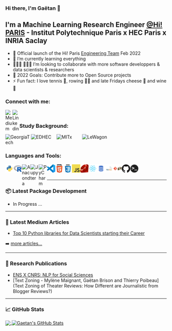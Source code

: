 ### Hi there, I'm Gaëtan 👋 

## I'm a Machine Learning Research Engineer [@Hi! PARIS][hi-paris] - Institut Polytechnique Paris x HEC Paris x INRIA Saclay


- 🚀 Official launch of the Hi! Paris [Engineering Team][engineering-team] Feb 2022
- 🌱 I’m currently learning everything
- 👨🏼‍💻 👩🏼‍💻 I’m looking to collaborate with more software developpers & data scientists & researchers
- 🥅 2022 Goals: Contribute more to Open Source projects
- ⚡ Fun fact: I love tennis 🎾, rowing 🚣‍♀️ and late Fridays cheese 🧀 and wine 🍷

### Connect with me:

[<img align="left" alt="Medium" width="22px" src="https://cdn.jsdelivr.net/npm/simple-icons@v3/icons/medium.svg" />][medium]
[<img align="left" alt="Linkedin" width="22px" src="https://cdn.jsdelivr.net/npm/simple-icons@v3/icons/linkedin.svg" />][linkedin]


<br />

### Study Background:

[<img align="left" alt="GeorgiaTech" width="80px" src="https://logo-marque.com/wp-content/uploads/2021/08/Georgia-Tech-Logo.png" />][georgiatech]
[<img align="left" alt="EDHEC" width="80px" src="https://www.edhec.edu/sites/www.edhec-portail.pprod.net/files/images/logo-edhec-300x150.png" />][edhec]
[<img align="left" alt="MITx" width="80px" src="https://www.teachthought.com/wp-content/uploads/2012/07/MIT-756-567.png" />][mitx]
[<img align="left" alt="LeWagon" width="80px" src="https://pic.clubic.com/v1/images/1779439/raw?width=1200&fit=max&hash=f1b9de77e1aa421b3098f13020c2d32538138f67"/>][lewagon]

<br />
<br />

### Languages and Tools:


<img align="left" alt="Python" width="26px" src="https://raw.githubusercontent.com/github/explore/80688e429a7d4ef2fca1e82350fe8e3517d3494d/topics/python/python.png" />
<img align="left" alt="R" width="26px" src="https://raw.githubusercontent.com/github/explore/80688e429a7d4ef2fca1e82350fe8e3517d3494d/topics/r/r.png" />
<img align="left" alt="Anaconda" width="26px" src="https://avatars.githubusercontent.com/u/22454001?s=280&v=4" />
<img align="left" alt="Jupyter" width="26px" src="https://camo.githubusercontent.com/49b9353756ea3ff56e889712fc5b14cae079a6df3cc435ef0052559e9cefcf85/68747470733a2f2f75706c6f61642e77696b696d656469612e6f72672f77696b6970656469612f636f6d6d6f6e732f7468756d622f332f33382f4a7570797465725f6c6f676f2e7376672f38383370782d4a7570797465725f6c6f676f2e7376672e706e67" />
<img align="left" alt="PyCharm" width="26px" src="https://upload.wikimedia.org/wikipedia/commons/1/1d/PyCharm_Icon.svg" />
<img align="left" alt="Visual Studio Code" width="26px" src="https://raw.githubusercontent.com/github/explore/80688e429a7d4ef2fca1e82350fe8e3517d3494d/topics/visual-studio-code/visual-studio-code.png" />
<img align="left" alt="HTML5" width="26px" src="https://raw.githubusercontent.com/github/explore/80688e429a7d4ef2fca1e82350fe8e3517d3494d/topics/html/html.png" />
<img align="left" alt="CSS3" width="26px" src="https://raw.githubusercontent.com/github/explore/80688e429a7d4ef2fca1e82350fe8e3517d3494d/topics/css/css.png" />
<img align="left" alt="JavaScript" width="26px" src="https://raw.githubusercontent.com/github/explore/80688e429a7d4ef2fca1e82350fe8e3517d3494d/topics/javascript/javascript.png" />
<img align="left" alt="Ruby" width="26px" src="https://raw.githubusercontent.com/github/explore/80688e429a7d4ef2fca1e82350fe8e3517d3494d/topics/ruby/ruby.png" />
<img align="left" alt="React" width="26px" src="https://raw.githubusercontent.com/github/explore/80688e429a7d4ef2fca1e82350fe8e3517d3494d/topics/react/react.png" />
<img align="left" alt="SQL" width="26px" src="https://raw.githubusercontent.com/github/explore/80688e429a7d4ef2fca1e82350fe8e3517d3494d/topics/sql/sql.png" />
<img align="left" alt="MySQL" width="26px" src="https://raw.githubusercontent.com/github/explore/80688e429a7d4ef2fca1e82350fe8e3517d3494d/topics/mysql/mysql.png" />
<img align="left" alt="Git" width="26px" src="https://raw.githubusercontent.com/github/explore/80688e429a7d4ef2fca1e82350fe8e3517d3494d/topics/git/git.png" />
<img align="left" alt="GitHub" width="26px" src="https://raw.githubusercontent.com/github/explore/78df643247d429f6cc873026c0622819ad797942/topics/github/github.png" />
<img align="left" alt="Terminal" width="26px" src="https://raw.githubusercontent.com/github/explore/80688e429a7d4ef2fca1e82350fe8e3517d3494d/topics/terminal/terminal.png" />

<br />
<br />

---

###  📦 Latest Package Development

<!-- Package:START -->
- In Progress ...

<!-- Package:END -->


---

### 📕 Latest Medium Articles

<!-- Articles-POST-LIST:START -->
- [Top 10 Python libraries for Data Scientists starting their Career](https://python.plainenglish.io/top-10-python-libraries-for-data-scientists-starting-their-career-736fee76d7cd)
<!-- Articles-POST-LIST:END -->

➡️ [more articles...](https://medium.com/@gaetan-brison)

---

### 🔬 Research Publications

- [ENS X CNRS: NLP for Social Sciences](https://odhn.ens.psl.eu/en/newsroom/dans-les-coulisses-des-humanites-numeriques)
- [Text Zoning - Mylène Maignant, Gaëtan Brison and Thierry Poibeau](Text Zoning of Theater Reviews: How Different are Journalistic from Blogger Reviews?)

---

### &#x1f4c8; GitHub Stats

<a href="https://github.com/gaetanbrison/gaetanbrison">
  <img align="center" src="https://github-readme-stats.vercel.app/api/top-langs/?username=gaetanbrison&hide=java,html,tex&title_color=ffffff&text_color=c9cacc&icon_color=2bbc8a&bg_color=1d1f21&langs_count=3" />
</a>
<a href="https://github.com/gaetanbrison/gaetanbrison">
  <img align="center" src="https://github-readme-stats.vercel.app/api?username=gaetanbrison&show_icons=true&line_height=27&count_private=true&title_color=ffffff&text_color=c9cacc&icon_color=2bbc8a&bg_color=1d1f21" alt="Gaetan's GitHub Stats" />
</a>


[engineering-team]: https://engineeringteam.hi-paris.fr/
[hi-paris]: https://www.hi-paris.fr/
[medium]: https://gaetan-brison.medium.com/
[linkedin]: https://www.linkedin.com/in/gaetan-brison/
[georgiatech]: https://www.gatech.edu/
[edhec]: https://www.edhec.edu/en
[mitx]: https://micromasters.mit.edu/
[lewagon]: https://www.lewagon.com/

